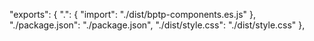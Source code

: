   "exports": {
    ".": {
      "import": "./dist/bptp-components.es.js"
    },
    "./package.json": "./package.json",
    "./dist/style.css": "./dist/style.css"
  },